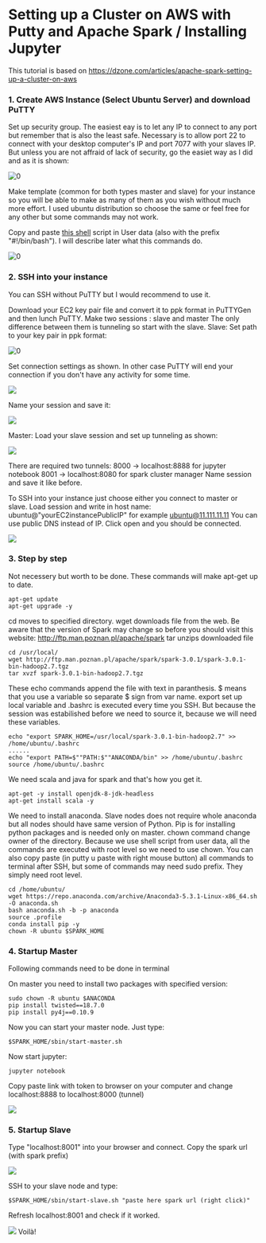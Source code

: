 # Setting up a Cluster on AWS with Putty and Apache Spark / Installing Jupyter



This tutorial is based on https://dzone.com/articles/apache-spark-setting-up-a-cluster-on-aws

### 1. Create AWS Instance (Select Ubuntu Server) and download PuTTY

Set up security group. The easiest eay is to let any IP to connect to any port but remember that is also the least safe.
Necessary is to allow port 22 to connect with your desktop computer's IP and port 7077 with your slaves IP. But unless you are not affraid of lack of security, go the easiet way as I did and as it is shown:

![0](https://github.com/Gwardii/MEiL-AWS/blob/main/pictures/awsSecurity.png)


Make template (common for both types master and slave) for your instance so you will be able to make as many of them as you wish without much more effort.
I used ubuntu distribution so choose the same or feel free for any other but some commands may not work.

Copy and paste [this shell](script) script in User data (also with the prefix "#!/bin/bash"). I will describe later what this commands do.

![0](https://github.com/Gwardii/MEiL-AWS/blob/main/pictures/awsBash.png)

### 2. SSH into your instance 

 You can SSH without PuTTY but I would recommend to use it.
 
 Download your EC2 key pair file and convert it to ppk format in PuTTYGen and then lunch PuTTY.
 Make two sessions : slave and master
 The only difference between them is tunneling so start with the slave.
 Slave:
 Set path to your key pair in ppk format:
 
![0](https://github.com/Gwardii/MEiL-AWS/blob/main/pictures/puttyAuth.png)

 Set connection settings as shown. In other case PuTTY will end your connection if you don't have any activity for some time.

![](https://github.com/Gwardii/MEiL-AWS/blob/main/pictures/puttyConnection.png)

Name your session and save it:

![](https://github.com/Gwardii/MEiL-AWS/blob/main/pictures/puttySlaveSession.png)

Master:
Load your slave session and set up tunneling as shown:

![](https://github.com/Gwardii/MEiL-AWS/blob/main/pictures/puttyTunneling.png)

There are required two tunnels:
   8000 -> localhost:8888 for jupyter notebook
   8001 -> localhost:8080 for spark cluster manager
Name session and save it like before.

To SSH into your instance just choose either you connect to master or slave. Load session and write in host name:
ubuntu@"yourEC2instancePublicIP" for example ubuntu@11.111.11.11
You can use public DNS instead of IP.
Click open and you should be connected.

![](https://github.com/Gwardii/MEiL-AWS/blob/main/pictures/puttyHostName.png)
### 3. Step by step

 Not necessery but worth to be done. These commands will make apt-get up to date.

```
apt-get update
apt-get upgrade -y
```

cd moves to specified directory.
wget downloads file from the web. Be aware that the version of Spark may change so before you should visit this website:
http://ftp.man.poznan.pl/apache/spark
tar unzips downloaded file

```
cd /usr/local/
wget http://ftp.man.poznan.pl/apache/spark/spark-3.0.1/spark-3.0.1-bin-hadoop2.7.tgz
tar xvzf spark-3.0.1-bin-hadoop2.7.tgz
```

These echo commands append the file with text in paranthesis. $ means that you use a variable so separate $ sign from var name.
export set up local variable and .bashrc is executed every time you SSH.
But because the session was estabilished before we need to source it, because we will need these variables.
```
echo "export SPARK_HOME=/usr/local/spark-3.0.1-bin-hadoop2.7" >> /home/ubuntu/.bashrc
......
echo "export PATH=$""PATH:$""ANACONDA/bin" >> /home/ubuntu/.bashrc
source /home/ubuntu/.bashrc
```

We need scala and java for spark and that's how you get it.

```
apt-get -y install openjdk-8-jdk-headless
apt-get install scala -y
```

We need to install anaconda. Slave nodes does not require whole anaconda but all nodes should have same version of Python.
Pip is for installing python packages and is needed only on master.
chown command change owner of the directory. Because we use shell script from user data, all the commands are executed with root level so we need to use chown.
You can also copy paste (in putty u paste with right mouse button) all commands to terminal after SSH, but some of commands may need sudo prefix. They simply need root level.

```
cd /home/ubuntu/
wget https://repo.anaconda.com/archive/Anaconda3-5.3.1-Linux-x86_64.sh -O anaconda.sh
bash anaconda.sh -b -p anaconda
source .profile
conda install pip -y
chown -R ubuntu $SPARK_HOME
```

### 4. Startup Master
Following commands need to be done in terminal

On master you need to install two packages with specified version:

```
sudo chown -R ubuntu $ANACONDA
pip install twisted==18.7.0
pip install py4j==0.10.9
```

Now you can start your master node. Just type:

```
$SPARK_HOME/sbin/start-master.sh

```
Now start jupyter:

```
jupyter notebook
```

Copy paste link with token to browser on your computer and change localhost:8888 to localhost:8000 (tunnel)

![](https://github.com/Gwardii/MEiL-AWS/blob/main/pictures/jupyter.png)

### 5. Startup Slave

Type "localhost:8001" into your browser and connect.
Copy the spark url (with spark prefix)

![](https://github.com/Gwardii/MEiL-AWS/blob/main/pictures/sparkUrl.png)

SSH to your slave node and type:

```
$SPARK_HOME/sbin/start-slave.sh "paste here spark url (right click)"
```
Refresh localhost:8001 and check if it worked.

![](https://github.com/Gwardii/MEiL-AWS/blob/main/pictures/1-4000.png)
Voilà!

